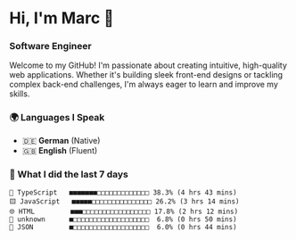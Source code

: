 # Hi, I'm Marc 👋 
### Software Engineer

Welcome to my GitHub! I'm passionate about creating intuitive, high-quality web applications. Whether it's building sleek front-end designs or tackling complex back-end challenges, I'm always eager to learn and improve my skills.  

### 🌍 Languages I Speak  
- 🇩🇪 **German** (Native)  
- 🇬🇧 **English** (Fluent)

### 🤯 What I did the last 7 days

```
🔷 TypeScript   ■■■■■■■□□□□□□□□□□□□□ 38.3% (4 hrs 43 mins)
🟨 JavaScript   ■■■■■□□□□□□□□□□□□□□□ 26.2% (3 hrs 14 mins)
🌐 HTML         ■■■□□□□□□□□□□□□□□□□□ 17.8% (2 hrs 12 mins)
📄 unknown      ■□□□□□□□□□□□□□□□□□□□  6.8% (0 hrs 50 mins)
📄 JSON         ■□□□□□□□□□□□□□□□□□□□  6.0% (0 hrs 44 mins)
```
